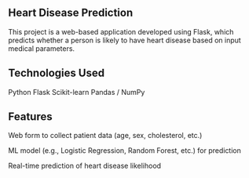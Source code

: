 ## Heart Disease Prediction
This project is a web-based application developed using Flask, which predicts whether a person is likely to have heart disease based on input medical parameters.

## Technologies Used
Python
Flask
Scikit-learn
Pandas / NumPy

## Features
Web form to collect patient data (age, sex, cholesterol, etc.)

ML model (e.g., Logistic Regression, Random Forest, etc.) for prediction

Real-time prediction of heart disease likelihood
